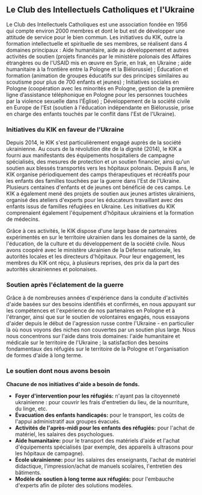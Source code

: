 ## Le Club des Intellectuels Catholiques et l'Ukraine
 
Le Club des Intellectuels Catholiques est une association fondée en 1956 qui compte environ 2000 membres et dont le but est de développer une attitude de service pour le bien commun.
Les initiatives du KIK, outre la formation intellectuelle et spirituelle de ses membres, se réalisent dans 4 domaines principaux : Aide humanitaire, aide au développement et autres activités de soutien (projets financés par le ministère polonais des Affaires étrangères ou de l'USAID mis en œuvre en Syrie, en Irak, en Ukraine ; aide humanitaire à la frontière entre la Pologne et la Biélorussie) ; Éducation et formation (animation de groupes éducatifs sur des principes similaires au scoutisme pour plus de 700 enfants et jeunes) ; Initiatives sociales en Pologne (coopération avec les minorités en Pologne, gestion de la première ligne d’assistance téléphonique en Pologne pour les personnes touchées par la violence sexuelle dans l'Église) ; Développement de la société civile en Europe de l'Est (soutien à l'éducation indépendante en Biélorussie, prise en charge des enfants touchés par le conflit dans l'Est de l'Ukraine).
 
### Initiatives du KIK en faveur de l'Ukraine
 
Depuis 2014, le KIK s'est particulièrement engagé auprès de la société ukrainienne. Au cours de la révolution dite de la dignité (2014), le KIK a fourni aux manifestants des équipements hospitaliers de campagne spécialisés, des mesures de protection et un soutien financier, ainsi qu'un soutien aux blessés transportés vers les hôpitaux polonais. Depuis 8 ans, le KIK organise périodiquement des camps thérapeutiques et récréatifs pour les enfants des familles touchées par la guerre dans l'Est de l'Ukraine. Plusieurs centaines d'enfants et de jeunes ont bénéficié de ces camps. Le KIK a également mené des projets de soutien aux jeunes artistes ukrainiens, organisé des ateliers d'experts pour les éducateurs travaillant avec des enfants issus de familles réfugiées en Ukraine. Les initiatives du KIK comprenaient également l'équipement d’hôpitaux ukrainiens et la formation de médecins.
 
Grâce à ces activités, le KIK dispose d'une large base de partenaires expérimentés en sur le territoire ukrainien dans les domaines de la santé, de l'éducation, de la culture et du développement de la société civile. Nous avons coopéré avec le ministère ukrainien de la Défense nationale, les autorités locales et les directeurs d'hôpitaux. Pour leur engagement, les membres du KIK ont réçu, à plusieurs reprises, des prix da la part des autorités ukrainiennes et polonaises.
 
### Soutien après l'éclatement de la guerre
 
Grâce à de nombreuses années d'expérience dans la conduite d'activités d'aide basées sur des besoins identifiés et confirmés, en nous appuyant sur les compétences et l'expérience de nos partenaires en Pologne et à l'étranger, ainsi que sur le soutien de volontaires engagés, nous essayons d'aider depuis le début de l'agression russe contre l'Ukraine - en particulier là où nous voyons des niches non couvertes par un soutien plus large. Nous nous concentrons sur l'aide dans trois domaines: l'aide humanitaire et médicale sur le territoire de l'Ukraine ; la satisfaction des besoins fondamentaux des réfugiés sur le territoire de la Pologne et l'organisation de formes d'aide à long terme.

### Le soutien dont nous avons besoin
**Chacune de nos initiatives d'aide a besoin de fonds.**
- **Foyer d'intervention pour les réfugiés:** n'ayant pas la citoyenneté ukrainienne : pour couvrir les frais d'entretien du lieu, de la nourriture, du linge, etc.
- **Évacuation des enfants handicapés:** pour le transport, les coûts de l'appui administratif aux groupes évacués.
- **Activités de l'après-midi pour les enfants des réfugiés:** pour l'achat de matériel, les salaires des psychologues.
- **Aide humanitaire:** pour le transport des matériels d'aide et l'achat d'équipements spécialisés (par exemple, des appareils à ultrasons pour les hôpitaux de campagne).
- **École ukrainienne:** pour les salaires des enseignants, l'achat de matériel didactique, l'impression/achat de manuels scolaires, l'entretien des bâtiments.
- **Modèle de soutien à long terme aux réfugiés:** pour l'embauche d'experts afin de piloter des solutions modèles.